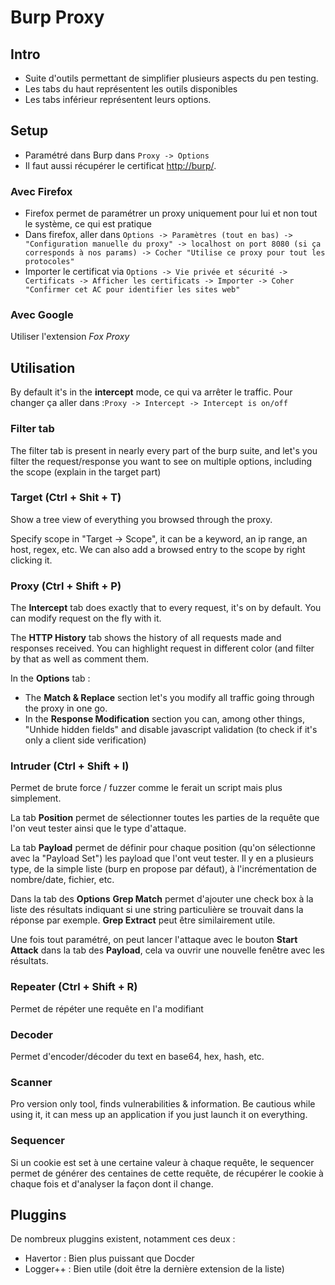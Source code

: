 # Burp Proxy

## Intro

* Suite d'outils permettant de simplifier plusieurs aspects du pen testing.
* Les tabs du haut représentent les outils disponibles 
* Les tabs inférieur représentent leurs options.

## Setup

* Paramétré dans Burp dans `Proxy -> Options`
* Il faut aussi récupérer le certificat [http://burp/](http://burp/).

### Avec Firefox

* Firefox permet de paramétrer un proxy uniquement pour lui et non tout le système, ce qui est pratique
* Dans firefox, aller dans `Options -> Paramètres (tout en bas) -> "Configuration manuelle du proxy" -> localhost on port 8080 (si ça corresponds à nos params) -> Cocher "Utilise ce proxy pour tout les protocoles"`
* Importer le certificat via `Options -> Vie privée et sécurité -> Certificats -> Afficher les certificats -> Importer -> Coher "Confirmer cet AC pour identifier les sites web"`

### Avec Google

Utiliser l'extension _Fox Proxy_

## Utilisation

By default it's in the **intercept** mode, ce qui va arrêter le traffic. Pour changer ça aller dans :`Proxy -> Intercept -> Intercept is on/off`

### Filter tab

The filter tab is present in nearly every part of the burp suite, and let's you filter the request/response you want to see on multiple options, including the scope \(explain in the target part\)

### Target \(Ctrl + Shit + T\)

Show a tree view of everything you browsed through the proxy.

Specify scope in "Target -&gt; Scope", it can be a keyword, an ip range, an host, regex, etc. We can also add a browsed entry to the scope by right clicking it.

### Proxy \(Ctrl + Shift + P\)

The **Intercept** tab does exactly that to every request, it's on by default. You can modify request on the fly with it.

The **HTTP History** tab shows the history of all requests made and responses received. You can highlight request in different color \(and filter by that as well as comment them.

In the **Options** tab :

* The **Match & Replace** section let's you  modify all traffic going through the proxy in one go.
* In the **Response Modification** section you can, among other things, "Unhide hidden fields" and disable javascript validation \(to check if it's only a client side verification\)

### Intruder \(Ctrl + Shift + I\)

Permet de brute force / fuzzer comme le ferait un script mais plus simplement.

La tab **Position** permet de sélectionner toutes les parties de la requête que l'on veut tester ainsi que le type d'attaque.

La tab **Payload** permet de définir pour chaque position \(qu'on sélectionne avec la "Payload Set"\) les payload que l'ont veut tester. Il y en a plusieurs type, de la simple liste \(burp en propose par défaut\), à l'incrémentation de nombre/date, fichier, etc.

Dans la tab des **Options** **Grep Match** permet d'ajouter une check box à la liste des résultats indiquant si une string particulière se trouvait dans la réponse par exemple. **Grep Extract** peut être similairement utile.

Une fois tout paramétré, on peut lancer l'attaque avec le bouton **Start Attack** dans la tab des **Payload**, cela va ouvrir une nouvelle fenêtre avec les résultats.

### Repeater \(Ctrl + Shift + R\)

Permet de répéter une requête en l'a modifiant

### Decoder

Permet d'encoder/décoder du text en base64, hex, hash, etc.

### Scanner

Pro version only tool, finds vulnerabilities & information. Be cautious while using it, it can mess up an application if you just launch it on everything.

### Sequencer

Si un cookie est set à une certaine valeur à chaque requête, le sequencer permet de générer des centaines de cette requête, de récupérer le cookie à chaque fois et d'analyser la façon dont il change.

## Pluggins

De nombreux pluggins existent, notamment ces deux :

* Havertor : Bien plus puissant que Docder
* Logger++ : Bien utile \(doit être la dernière extension de la liste\)

